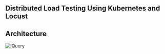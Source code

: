 ## Distributed Load Testing Using Kubernetes and Locust


## Architecture

![iQuery](https://github.com/quynhlab/k8s-locust/images/dl-architecture.svg)

